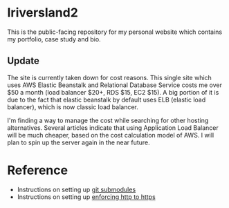 # Iriversland2

This is the public-facing repository for my personal website which contains my portfolio, case study and bio.

## Update

The site is currently taken down for cost reasons. This single site which uses AWS Elastic Beanstalk and Relational Database Service costs me over $50 a month (load balancer $20+, RDS $15, EC2 $15). A big portion of it is due to the fact that elastic beanstalk by default uses ELB (elastic load balancer), which is now classic load balancer. 

I'm finding a way to manage the cost while searching for other hosting alternatives. Several articles indicate that using Application Load Balancer will be much cheaper, based on the cost calculation model of AWS. I will plan to spin up the server again in the near future.


# Reference

- Instructions on setting up [git submodules](/docs)
- Instructions on setting up [enforcing http to https](/docs)